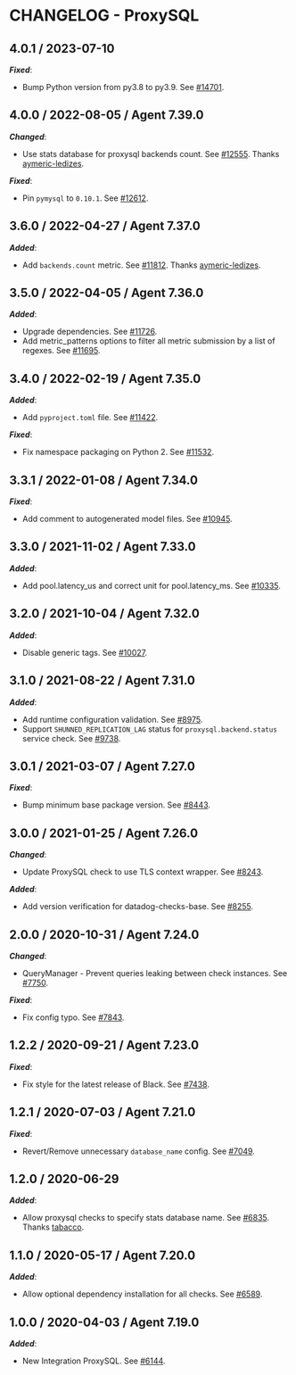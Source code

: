 # CHANGELOG - ProxySQL

## 4.0.1 / 2023-07-10

***Fixed***:

* Bump Python version from py3.8 to py3.9. See [#14701](https://github.com/DataDog/integrations-core/pull/14701).

## 4.0.0 / 2022-08-05 / Agent 7.39.0

***Changed***:

* Use stats database for proxysql backends count. See [#12555](https://github.com/DataDog/integrations-core/pull/12555). Thanks [aymeric-ledizes](https://github.com/aymeric-ledizes).

***Fixed***:

* Pin `pymysql` to `0.10.1`. See [#12612](https://github.com/DataDog/integrations-core/pull/12612).

## 3.6.0 / 2022-04-27 / Agent 7.37.0

***Added***:

* Add `backends.count` metric. See [#11812](https://github.com/DataDog/integrations-core/pull/11812). Thanks [aymeric-ledizes](https://github.com/aymeric-ledizes).

## 3.5.0 / 2022-04-05 / Agent 7.36.0

***Added***:

* Upgrade dependencies. See [#11726](https://github.com/DataDog/integrations-core/pull/11726).
* Add metric_patterns options to filter all metric submission by a list of regexes. See [#11695](https://github.com/DataDog/integrations-core/pull/11695).

## 3.4.0 / 2022-02-19 / Agent 7.35.0

***Added***:

* Add `pyproject.toml` file. See [#11422](https://github.com/DataDog/integrations-core/pull/11422).

***Fixed***:

* Fix namespace packaging on Python 2. See [#11532](https://github.com/DataDog/integrations-core/pull/11532).

## 3.3.1 / 2022-01-08 / Agent 7.34.0

***Fixed***:

* Add comment to autogenerated model files. See [#10945](https://github.com/DataDog/integrations-core/pull/10945).

## 3.3.0 / 2021-11-02 / Agent 7.33.0

***Added***:

* Add pool.latency_us and correct unit for pool.latency_ms. See [#10335](https://github.com/DataDog/integrations-core/pull/10335).

## 3.2.0 / 2021-10-04 / Agent 7.32.0

***Added***:

* Disable generic tags. See [#10027](https://github.com/DataDog/integrations-core/pull/10027).

## 3.1.0 / 2021-08-22 / Agent 7.31.0

***Added***:

* Add runtime configuration validation. See [#8975](https://github.com/DataDog/integrations-core/pull/8975).
* Support `SHUNNED_REPLICATION_LAG` status for `proxysql.backend.status` service check. See [#9738](https://github.com/DataDog/integrations-core/pull/9738).

## 3.0.1 / 2021-03-07 / Agent 7.27.0

***Fixed***:

* Bump minimum base package version. See [#8443](https://github.com/DataDog/integrations-core/pull/8443).

## 3.0.0 / 2021-01-25 / Agent 7.26.0

***Changed***:

* Update ProxySQL check to use TLS context wrapper. See [#8243](https://github.com/DataDog/integrations-core/pull/8243).

***Added***:

* Add version verification for datadog-checks-base. See [#8255](https://github.com/DataDog/integrations-core/pull/8255).

## 2.0.0 / 2020-10-31 / Agent 7.24.0

***Changed***:

* QueryManager - Prevent queries leaking between check instances. See [#7750](https://github.com/DataDog/integrations-core/pull/7750).

***Fixed***:

* Fix config typo. See [#7843](https://github.com/DataDog/integrations-core/pull/7843).

## 1.2.2 / 2020-09-21 / Agent 7.23.0

***Fixed***:

* Fix style for the latest release of Black. See [#7438](https://github.com/DataDog/integrations-core/pull/7438).

## 1.2.1 / 2020-07-03 / Agent 7.21.0

***Fixed***:

* Revert/Remove unnecessary `database_name` config. See [#7049](https://github.com/DataDog/integrations-core/pull/7049).

## 1.2.0 / 2020-06-29

***Added***:

* Allow proxysql checks to specify stats database name. See [#6835](https://github.com/DataDog/integrations-core/pull/6835). Thanks [tabacco](https://github.com/tabacco).

## 1.1.0 / 2020-05-17 / Agent 7.20.0

***Added***:

* Allow optional dependency installation for all checks. See [#6589](https://github.com/DataDog/integrations-core/pull/6589).

## 1.0.0 / 2020-04-03 / Agent 7.19.0

***Added***:

* New Integration ProxySQL. See [#6144](https://github.com/DataDog/integrations-core/pull/6144).

